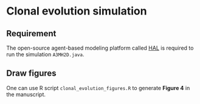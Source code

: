 # Clonal evolution simulation

## Requirement
The open-source agent-based modeling platform called [HAL](https://halloworld.org/index.html) is required to run the simulation `A3MH2D.java`.

## Draw figures
One can use R script `clonal_evolution_figures.R` to generate **Figure 4** in the manuscript.




